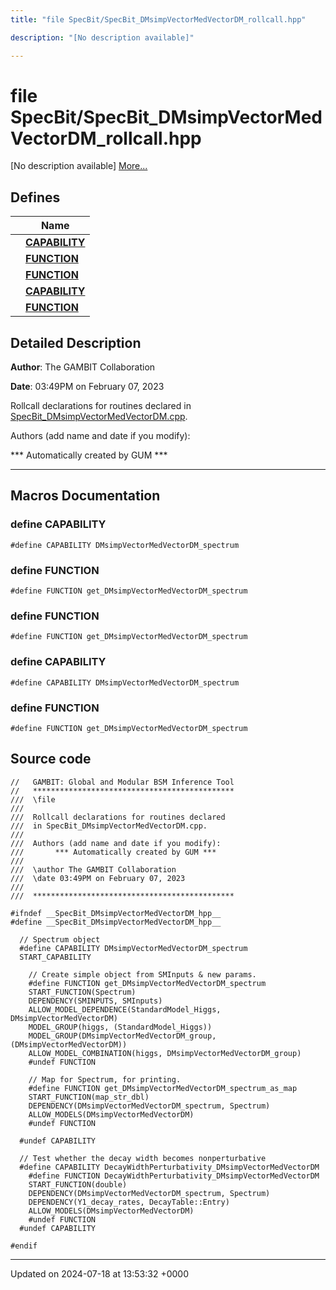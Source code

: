 ```yaml
---
title: "file SpecBit/SpecBit_DMsimpVectorMedVectorDM_rollcall.hpp"

description: "[No description available]"

---
```


# file SpecBit/SpecBit_DMsimpVectorMedVectorDM_rollcall.hpp

[No description available] [More...](#detailed-description)

## Defines

|                | Name           |
| -------------- | -------------- |
|  | **[CAPABILITY](/documentation/code/files/specbit__dmsimpvectormedvectordm__rollcall_8hpp/#define-capability)**  |
|  | **[FUNCTION](/documentation/code/files/specbit__dmsimpvectormedvectordm__rollcall_8hpp/#define-function)**  |
|  | **[FUNCTION](/documentation/code/files/specbit__dmsimpvectormedvectordm__rollcall_8hpp/#define-function)**  |
|  | **[CAPABILITY](/documentation/code/files/specbit__dmsimpvectormedvectordm__rollcall_8hpp/#define-capability)**  |
|  | **[FUNCTION](/documentation/code/files/specbit__dmsimpvectormedvectordm__rollcall_8hpp/#define-function)**  |

## Detailed Description


**Author**: The GAMBIT Collaboration 

**Date**: 03:49PM on February 07, 2023

Rollcall declarations for routines declared in [SpecBit_DMsimpVectorMedVectorDM.cpp](/documentation/code/files/specbit__dmsimpvectormedvectordm_8cpp/#file-src-specbit-dmsimpvectormedvectordm-cpp).

Authors (add name and date if you modify): 

 *** Automatically created by GUM *** 


------------------




## Macros Documentation

### define CAPABILITY

```
#define CAPABILITY DMsimpVectorMedVectorDM_spectrum
```


### define FUNCTION

```
#define FUNCTION get_DMsimpVectorMedVectorDM_spectrum
```


### define FUNCTION

```
#define FUNCTION get_DMsimpVectorMedVectorDM_spectrum
```


### define CAPABILITY

```
#define CAPABILITY DMsimpVectorMedVectorDM_spectrum
```


### define FUNCTION

```
#define FUNCTION get_DMsimpVectorMedVectorDM_spectrum
```


## Source code

```
//   GAMBIT: Global and Modular BSM Inference Tool
//   *********************************************
///  \file
///
///  Rollcall declarations for routines declared 
///  in SpecBit_DMsimpVectorMedVectorDM.cpp.
///
///  Authors (add name and date if you modify):    
///       *** Automatically created by GUM ***     
///                                                
///  \author The GAMBIT Collaboration             
///  \date 03:49PM on February 07, 2023
///                                                
///  ********************************************* 

#ifndef __SpecBit_DMsimpVectorMedVectorDM_hpp__
#define __SpecBit_DMsimpVectorMedVectorDM_hpp__

  // Spectrum object
  #define CAPABILITY DMsimpVectorMedVectorDM_spectrum
  START_CAPABILITY

    // Create simple object from SMInputs & new params.
    #define FUNCTION get_DMsimpVectorMedVectorDM_spectrum
    START_FUNCTION(Spectrum)
    DEPENDENCY(SMINPUTS, SMInputs)
    ALLOW_MODEL_DEPENDENCE(StandardModel_Higgs, DMsimpVectorMedVectorDM)
    MODEL_GROUP(higgs, (StandardModel_Higgs))
    MODEL_GROUP(DMsimpVectorMedVectorDM_group, (DMsimpVectorMedVectorDM))
    ALLOW_MODEL_COMBINATION(higgs, DMsimpVectorMedVectorDM_group)
    #undef FUNCTION

    // Map for Spectrum, for printing.
    #define FUNCTION get_DMsimpVectorMedVectorDM_spectrum_as_map
    START_FUNCTION(map_str_dbl)
    DEPENDENCY(DMsimpVectorMedVectorDM_spectrum, Spectrum)
    ALLOW_MODELS(DMsimpVectorMedVectorDM)
    #undef FUNCTION

  #undef CAPABILITY

  // Test whether the decay width becomes nonperturbative
  #define CAPABILITY DecayWidthPerturbativity_DMsimpVectorMedVectorDM
    #define FUNCTION DecayWidthPerturbativity_DMsimpVectorMedVectorDM
    START_FUNCTION(double)
    DEPENDENCY(DMsimpVectorMedVectorDM_spectrum, Spectrum)
    DEPENDENCY(Y1_decay_rates, DecayTable::Entry)
    ALLOW_MODELS(DMsimpVectorMedVectorDM)
    #undef FUNCTION
  #undef CAPABILITY

#endif
```


-------------------------------

Updated on 2024-07-18 at 13:53:32 +0000
